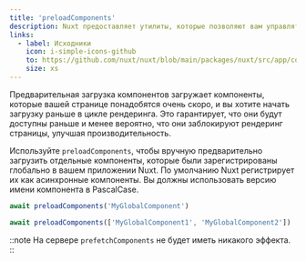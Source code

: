 ```yaml
---
title: 'preloadComponents'
description: Nuxt предоставляет утилиты, которые позволяют вам управлять предварительной загрузкой компонентов.
links:
  - label: Исходники
    icon: i-simple-icons-github
    to: https://github.com/nuxt/nuxt/blob/main/packages/nuxt/src/app/composables/preload.ts
    size: xs
---
```


Предварительная загрузка компонентов загружает компоненты, которые вашей странице понадобятся очень скоро, и вы хотите начать загрузку раньше в цикле рендеринга. Это гарантирует, что они будут доступны раньше и менее вероятно, что они заблокируют рендеринг страницы, улучшая производительность.

Используйте `preloadComponents`, чтобы вручную предварительно загрузить отдельные компоненты, которые были зарегистрированы глобально в вашем приложении Nuxt. По умолчанию Nuxt регистрирует их как асинхронные компоненты. Вы должны использовать версию имени компонента в PascalCase.

```js
await preloadComponents('MyGlobalComponent')

await preloadComponents(['MyGlobalComponent1', 'MyGlobalComponent2'])
```

::note
На сервере `prefetchComponents` не будет иметь никакого эффекта.
::
